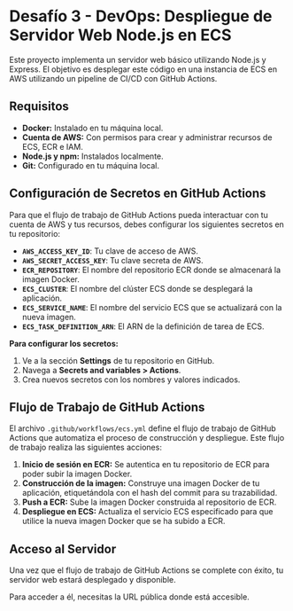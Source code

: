 # Desafío 3 - DevOps: Despliegue de Servidor Web Node.js en ECS

Este proyecto implementa un servidor web básico utilizando Node.js y Express. El objetivo es desplegar este código en una instancia de ECS en AWS utilizando un pipeline de CI/CD con GitHub Actions.

## Requisitos

* **Docker:** Instalado en tu máquina local.
* **Cuenta de AWS:** Con permisos para crear y administrar recursos de ECS, ECR e IAM.
* **Node.js y npm:** Instalados localmente.
* **Git:** Configurado en tu máquina local.

## Configuración de Secretos en GitHub Actions

Para que el flujo de trabajo de GitHub Actions pueda interactuar con tu cuenta de AWS y tus recursos, debes configurar los siguientes secretos en tu repositorio:

* **`AWS_ACCESS_KEY_ID`**: Tu clave de acceso de AWS.
* **`AWS_SECRET_ACCESS_KEY`**: Tu clave secreta de AWS.
* **`ECR_REPOSITORY`**: El nombre del repositorio ECR donde se almacenará la imagen Docker.
* **`ECS_CLUSTER`**: El nombre del clúster ECS donde se desplegará la aplicación.
* **`ECS_SERVICE_NAME`**: El nombre del servicio ECS que se actualizará con la nueva imagen.
* **`ECS_TASK_DEFINITION_ARN`**: El ARN de la definición de tarea de ECS.

**Para configurar los secretos:**

1. Ve a la sección **Settings** de tu repositorio en GitHub.
2. Navega a **Secrets and variables > Actions**.
3. Crea nuevos secretos con los nombres y valores indicados.

## Flujo de Trabajo de GitHub Actions

El archivo `.github/workflows/ecs.yml` define el flujo de trabajo de GitHub Actions que automatiza el proceso de construcción y despliegue. Este flujo de trabajo realiza las siguientes acciones:

1. **Inicio de sesión en ECR:** Se autentica en tu repositorio de ECR para poder subir la imagen Docker.
2. **Construcción de la imagen:** Construye una imagen Docker de tu aplicación, etiquetándola con el hash del commit para su trazabilidad.
3. **Push a ECR:** Sube la imagen Docker construida al repositorio de ECR.
4. **Despliegue en ECS:** Actualiza el servicio ECS especificado para que utilice la nueva imagen Docker que se ha subido a ECR.

## Acceso al Servidor

Una vez que el flujo de trabajo de GitHub Actions se complete con éxito, tu servidor web estará desplegado y disponible. 

Para acceder a él, necesitas la URL pública donde está accesible. 
